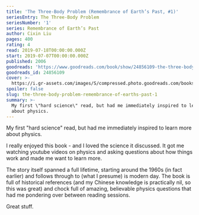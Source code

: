 ```yaml
---
title: 'The Three-Body Problem (Remembrance of Earth’s Past, #1)'
seriesEntry: The Three-Body Problem
seriesNumber: '1'
series: Remembrance of Earth’s Past
author: Cixin Liu
pages: 400
rating: 4
read: 2019-07-18T00:00:00.000Z
start: 2019-07-07T00:00:00.000Z
published: 2006
goodreads: 'https://www.goodreads.com/book/show/24856109-the-three-body-problem'
goodreads_id: 24856109
cover: >-
  https://i.gr-assets.com/images/S/compressed.photo.goodreads.com/books/1561743521l/24856109._SX315_.jpg
spoiler: false
slug: the-three-body-problem-remembrance-of-earths-past-1
summary: >-
  My first \"hard science\" read, but had me immediately inspired to learn more
  about physics.
---
```

My first "hard science" read, but had me immediately inspired to learn more about physics.

I really enjoyed this book - and I loved the science it discussed. It got me watching youtube videos on physics and asking questions about how things work and made me want to learn more.

The story itself spanned a full lifetime, starting around the 1960s (in fact earlier) and follows through to (what I presume) is modern day. The book is full of historical references (and my Chinese knowledge is practically nil, so this was great) and chock full of amazing, believable physics questions that had me pondering over between reading sessions.

Great stuff.
